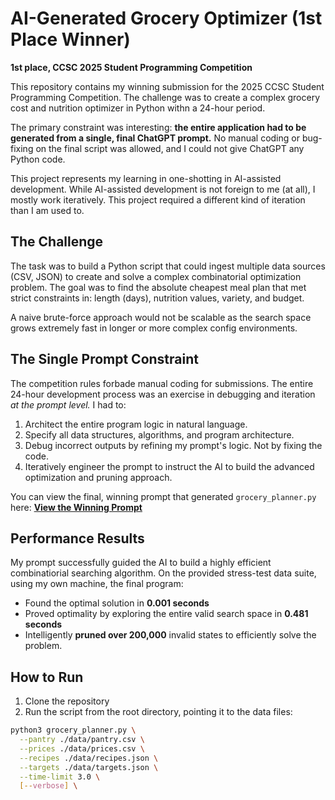 # AI-Generated Grocery Optimizer (1st Place Winner)

**1st place, CCSC 2025 Student Programming Competition**

This repository contains my winning submission for the 2025 CCSC Student Programming Competition. The challenge was to create a complex grocery cost and nutrition optimizer in Python withn a 24-hour period.

The primary constraint was interesting: **the entire application had to be generated from a single, final ChatGPT prompt.** No manual coding or bug-fixing on the final script was allowed, and I could not give ChatGPT any Python code.

This project represents my learning in one-shotting in AI-assisted development. While AI-assisted development is not foreign to me (at all), I mostly work iteratively. This project required a different kind of iteration than I am used to.

## The Challenge

The task was to build a Python script that could ingest multiple data sources (CSV, JSON) to create and solve a complex combinatorial optimization problem. The goal was to find the absolute cheapest meal plan that met strict constraints in: length (days), nutrition values, variety, and budget.

A naive brute-force approach would not be scalable as the search space grows extremely fast in longer or more complex config environments.

## The Single Prompt Constraint

The competition rules forbade manual coding for submissions. The entire 24-hour development process was an exercise in debugging and iteration *at the prompt level.* I had to:
1. Architect the entire program logic in natural language.
2. Specify all data structures, algorithms, and program architecture.
3. Debug incorrect outputs by refining my prompt's logic. Not by fixing the code.
4. Iteratively engineer the prompt to instruct the AI to build the advanced optimization and pruning approach.

You can view the final, winning prompt that generated `grocery_planner.py` here:
**[View the Winning Prompt](./WINNING_PROMPT.md)**

## Performance Results

My prompt successfully guided the AI to build a highly efficient combinatiorial searching algorithm. On the provided stress-test data suite, using my own machine, the final program:
* Found the optimal solution in **0.001 seconds**
* Proved optimality by exploring the entire valid search space in **0.481 seconds**
* Intelligently **pruned over 200,000** invalid states to efficiently solve the problem.

## How to Run

1. Clone the repository
2. Run the script from the root directory, pointing it to the data files:

```bash
python3 grocery_planner.py \
  --pantry ./data/pantry.csv \
  --prices ./data/prices.csv \
  --recipes ./data/recipes.json \
  --targets ./data/targets.json \
  --time-limit 3.0 \
  [--verbose] \
  ```
